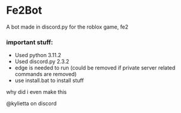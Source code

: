 # Fe2Bot

A bot made in discord.py for the roblox game, fe2

### important stuff:
- Used python 3.11.2
- Used discord.py 2.3.2
- edge is needed to run (could be removed if private server related commands are removed)
- use install.bat to install stuff

why did i even make this

@kylietta on discord

